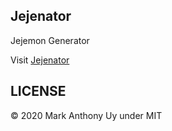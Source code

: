 ## Jejenator

Jejemon Generator

Visit [Jejenator](https://jejenator.netlify.app/)

## LICENSE

© 2020 Mark Anthony Uy under MIT
